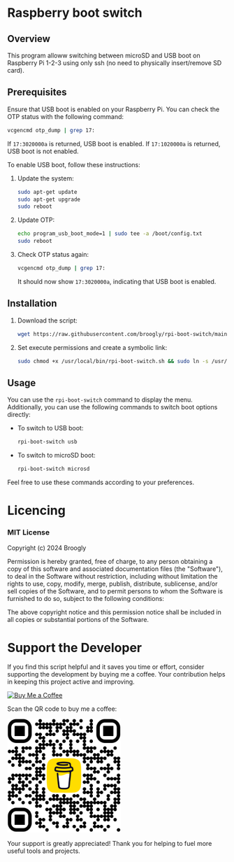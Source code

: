# Raspberry boot switch

## Overview
This program alloww switching between microSD and USB boot on Raspberry Pi 1-2-3 using only ssh (no need to physically insert/remove SD card).

## Prerequisites
Ensure that USB boot is enabled on your Raspberry Pi. You can check the OTP status with the following command:

```bash
vcgencmd otp_dump | grep 17:
```

If `17:3020000a` is returned, USB boot is enabled. If `17:1020000a` is returned, USB boot is not enabled.

To enable USB boot, follow these instructions:

1. Update the system:
   ```bash
   sudo apt-get update
   sudo apt-get upgrade
   sudo reboot
   ```

2. Update OTP:
   ```bash
   echo program_usb_boot_mode=1 | sudo tee -a /boot/config.txt
   sudo reboot
   ```

3. Check OTP status again:
   ```bash
   vcgencmd otp_dump | grep 17:
   ```

   It should now show `17:3020000a`, indicating that USB boot is enabled.

## Installation
1. Download the script:
   ```bash
   wget https://raw.githubusercontent.com/broogly/rpi-boot-switch/main/rpi-boot-switch.sh
   ```

2. Set execute permissions and create a symbolic link:
   ```bash
   sudo chmod +x /usr/local/bin/rpi-boot-switch.sh && sudo ln -s /usr/local/bin/rpi-boot-switch.sh /usr/local/bin/rpi-boot-switch
   ```

## Usage
You can use the `rpi-boot-switch` command to display the menu. Additionally, you can use the following commands to switch boot options directly:

- To switch to USB boot:
  ```bash
  rpi-boot-switch usb
  ```

- To switch to microSD boot:
  ```bash
  rpi-boot-switch microsd
  ```

Feel free to use these commands according to your preferences.

# Licencing

### MIT License

Copyright (c) 2024 Broogly

Permission is hereby granted, free of charge, to any person obtaining a copy of this software and associated documentation files (the "Software"), to deal in the Software without restriction, including without limitation the rights to use, copy, modify, merge, publish, distribute, sublicense, and/or sell copies of the Software, and to permit persons to whom the Software is furnished to do so, subject to the following conditions:

The above copyright notice and this permission notice shall be included in all copies or substantial portions of the Software.

# Support the Developer

If you find this script helpful and it saves you time or effort, consider supporting the development by buying me a coffee. Your contribution helps in keeping this project active and improving.

[![Buy Me a Coffee](https://www.buymeacoffee.com/assets/img/guidelines/download-assets-sm-2.svg)](https://www.buymeacoffee.com/broogly)

Scan the QR code to buy me a coffee:

<img src="https://github.com/broogly/rpi-boot-switch/raw/main/bmc_qr.png" alt="Buy Me a Coffee QR Code" width="260">

Your support is greatly appreciated! Thank you for helping to fuel more useful tools and projects.
